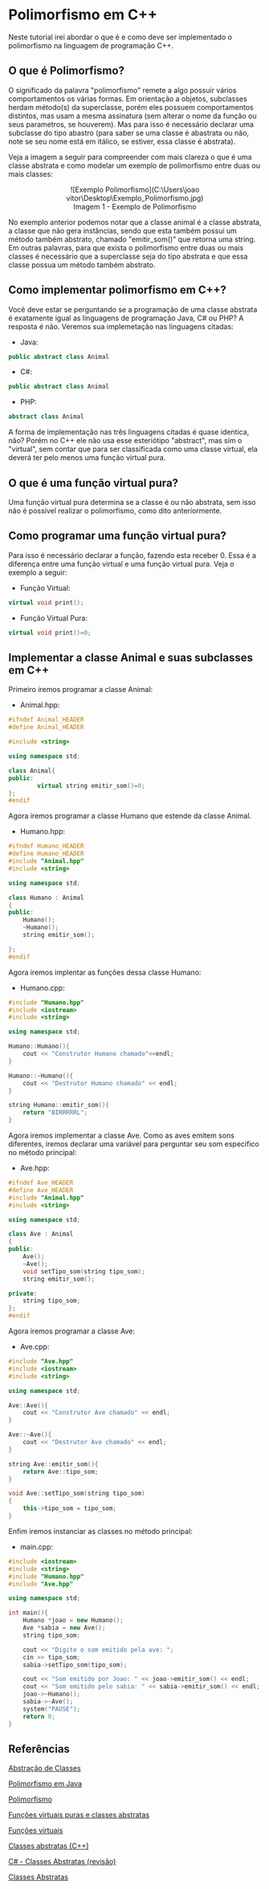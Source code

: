 # Polimorfismo em C++

Neste tutorial irei abordar o que é e como deve ser implementado o polimorfismo na linguagem de programação C++.

## O que é Polimorfismo?

O significado da palavra "polimorfismo" remete a algo possuir vários comportamentos os várias formas. Em orientação a objetos, subclasses herdam método(s) da superclasse, porém eles possuem comportamentos distintos, mas usam a mesma assinatura (sem alterar o nome da função ou seus parametros, se houverem). Mas para isso é necessário declarar uma subclasse do tipo abastro (para saber se uma classe é abastrata ou não, note se seu nome está em itálico, se estiver, essa classe é abstrata).

Veja a imagem a seguir para compreender com mais clareza o que é uma classe abstrata e como modelar um exemplo de polimorfismo entre duas ou mais classes:

<center>![Exemplo Polimorfismo](C:\Users\joao vitor\Desktop\Exemplo_Polimorfismo.jpg) </center>

<center>Imagem 1 - Exemplo de Polimorfismo </center>

<p>
No exemplo anterior podemos notar que a classe animal é a classe abstrata, a classe que não gera instâncias, sendo que esta também possui um método também abstrato, chamado "emitir_som()" que retorna uma string. Em outras palavras, para que exista o polimorfismo entre duas ou mais classes é necessário que a superclasse seja do tipo abstrata e que essa classe possua um método também abstrato.

## Como implementar polimorfismo em C++?

Você deve estar se perguntando se a programação de uma classe abstrata é exatamente igual as linguagens de programação Java, C# ou PHP? A resposta é não. Veremos sua implemetação nas linguagens citadas:

* Java:
```java
public abstract class Animal
```

* C#:
```csharp
public abstract class Animal
```

* PHP:
```php
abstract class Animal
```

A forma de implementação nas três linguagens citadas é quase identica, não? Porém no C++ ele não usa esse esteriótipo "abstract", mas sim o "virtual", sem contar que para ser classificada como uma classe virtual, ela deverá ter pelo menos uma função virtual pura.

## O que é  uma função virtual pura?

Uma função virtual pura determina se a classe é ou não abstrata, sem isso não é possível realizar o polimorfismo, como dito anteriormente.

## Como programar uma função virtual pura?

Para isso é necessário declarar a função, fazendo esta receber 0. Essa é a diferença entre uma função virtual e uma função virtual pura. Veja o exemplo a seguir:

* Função Virtual:
```CPP
virtual void print();
```

* Função Virtual Pura:
```CPP
virtual void print()=0;
```

## Implementar a classe Animal e suas subclasses em C++

Primeiro iremos programar a classe Animal:

* Animal.hpp:

```CPP
#ifndef Animal_HEADER
#define Animal_HEADER

#include <string>

using namespace std;

class Animal{
public:
		virtual string emitir_som()=0;
};
#endif
```

Agora iremos programar a classe Humano que estende da classe Animal.

* Humano.hpp:

```CPP
#ifndef Humano_HEADER
#define Humano_HEADER
#include "Animal.hpp"
#include <string>

using namespace std;

class Humano : Animal
{
public:
	Humano();
	~Humano();
	string emitir_som();

};
#endif
```

Agora iremos implentar as funções dessa classe Humano:

* Humano.cpp:

```CPP
#include "Humano.hpp"
#include <iostream>
#include <string>

using namespace std;

Humano::Humano(){
	cout << "Construtor Humano chamado"<<endl;
}

Humano::~Humano(){
	cout << "Destrutor Humano chamado" << endl;
}

string Humano::emitir_som(){
	return "BIRRRRRL";
}
```

Agora iremos implementar a classe Ave. Como as aves emitem sons diferentes, iremos declarar uma variável para perguntar seu som especifico no método principal:

* Ave.hpp:

```CPP
#ifndef Ave_HEADER
#define Ave_HEADER
#include "Animal.hpp"
#include <string>

using namespace std;

class Ave : Animal
{
public:
	Ave();
	~Ave();
	void setTipo_som(string tipo_som);
	string emitir_som();

private:
	string tipo_som;
};
#endif
```

Agora iremos programar a classe Ave:

* Ave.cpp:

```CPP
#include "Ave.hpp"
#include <iostream>
#include <string>

using namespace std;

Ave::Ave(){
	cout << "Construtor Ave chamado" << endl;
}

Ave::~Ave(){
	cout << "Destrutor Ave chamado" << endl;
}

string Ave::emitir_som(){
	return Ave::tipo_som;
}

void Ave::setTipo_som(string tipo_som)
{
	this->tipo_som = tipo_som;
}
```

Enfim iremos instanciar as classes no método principal:

* main.cpp:

```CPP
#include <iostream>
#include <string>
#include "Humano.hpp"
#include "Ave.hpp"

using namespace std;

int main(){
	Humano *joao = new Humano();
	Ave *sabia = new Ave();
	string tipo_som;

	cout << "Digite o som emitido pela ave: ";
	cin >> tipo_som;
	sabia->setTipo_som(tipo_som);

	cout << "Som emitido por Joao: " << joao->emitir_som() << endl;
	cout << "Som emitido pelo sabia: " << sabia->emitir_som() << endl;
	joao->~Humano();
	sabia->~Ave();
	system("PAUSE");
	return 0;
}
```

## Referências

[Abstração de Classes](http://php.net/manual/pt_BR/language.oop5.abstract.php)

[Polimorfismo em Java](http://www.dca.fee.unicamp.br/courses/PooJava/polimorf/polijex.html)

[Polimorfismo](http://www.dca.fee.unicamp.br/courses/PooJava/polimorf/index.html)

[Funções virtuais puras e classes abstratas](http://www.dca.fee.unicamp.br/cursos/POOCPP/node59.html)

[Funções virtuais](https://msdn.microsoft.com/pt-br/library/0y01k918.aspx)

[Classes abstratas (C++)](https://msdn.microsoft.com/pt-br/library/c8whxhf1.aspx)

[C# - Classes Abstratas (revisão)](http://www.macoratti.net/12/06/c_caip1.htm)

[Classes Abstratas](https://www.caelum.com.br/apostila-java-orientacao-objetos/classes-abstratas/)
